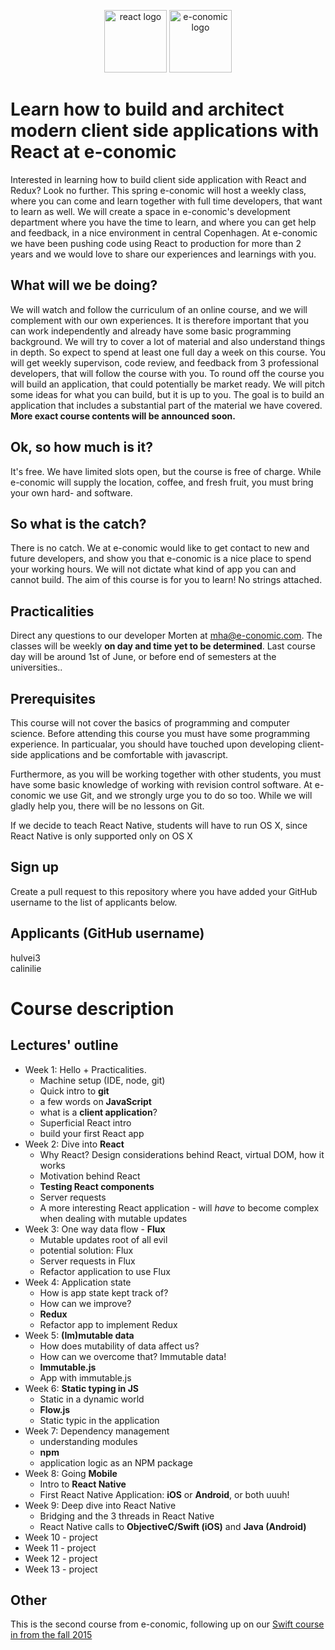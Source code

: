 <!-- ![Swift logo]() -->
<p align="center">
<img height="100" src="https://www.wagonhq.com/images/posts/react.png" alt="react logo">
<img width="100" height="100" src="http://ordrestyring.dk/wp-content/uploads/2015/05/e-conomic_ny.jpg" alt="e-conomic logo">
</p>

# Learn how to build and architect modern client side applications with React at e-conomic

Interested in learning how to build client side application with React and Redux?  Look no further. This spring e-conomic will host a weekly class, where you can come and learn together with full time developers, that want to learn as well. We will create a space in e-conomic's development department where you have the time to learn, and where you can get help and feedback, in a nice environment in central Copenhagen. At e-conomic we have been pushing code using React to production for more than 2 years and we would love to share our experiences and learnings with you.

## What will we be doing? 
We will watch and follow the curriculum of an online course, and we will complement with our own experiences. It is therefore important that you can work independently and already have some basic programming background. We will try to cover a lot of material and also understand things in depth. So expect to spend at least one full day a week on this course. You will get weekly supervison, code review, and feedback from 3 professional developers, that will follow the course with you. To round off the course you will build an application, that could potentially be market ready. We will pitch some ideas for what you can build, but it is up to you. The goal is to build an application that includes a substantial part of the material we have covered.
__More exact course contents will be announced soon.__

## Ok, so how much is it?
It's free. We have limited slots open, but the course is free of charge. While e-conomic will supply the location, coffee, and fresh fruit, you must bring your own hard- and software.

## So what is the catch?
There is no catch. We at e-conomic would like to get contact to new and future developers, and show you that e-conomic is a nice place to spend your working hours. We will not dictate what kind of app you can and cannot build. The aim of this course is for you to learn! No strings attached.

## Practicalities
Direct any questions to our developer Morten at mha@e-conomic.com. The classes will be weekly __on day and time yet to be determined__. Last course day will be around 1st of June, or before end of semesters at the universities..

## Prerequisites
This course will not cover the basics of programming and computer science. Before attending this course you must have some programming experience. In particualar, you should have touched upon developing client-side applications and be comfortable with javascript.

Furthermore, as you will be working together with other students, you must have some basic knowledge of working with revision control software. At e-conomic we use Git, and we strongly urge you to do so too. While we will gladly help you, there will be no lessons on Git.

If we decide to teach React Native, students will have to run OS X, since React Native is only supported only on OS X

## Sign up
Create a pull request to this repository where you have added your GitHub username to the list of applicants below.

## Applicants (GitHub username)
hulvei3   
calinilie

# Course description

## Lectures' outline

 * Week 1: Hello + Practicalities. 
   * Machine setup (IDE, node, git)
   * Quick intro to __git__
   * a few words on __JavaScript__
   * what is a __client application__?
   * Superficial React intro
   * build your first React app 
 * Week 2: Dive into __React__
   * Why React? Design considerations behind React, virtual DOM, how it works
   * Motivation behind React
   * __Testing React components__ 
   * Server requests
   * A more interesting React application - will _have_ to become complex when dealing with mutable updates
 * Week 3: One way data flow - __Flux__
   * Mutable updates root of all evil
   * potential solution: Flux
   * Server requests in Flux
   * Refactor application to use Flux
 * Week 4: Application state
   * How is app state kept track of?
   * How can we improve?
   * __Redux__
   * Refactor app to implement Redux
 * Week 5: __(Im)mutable data__
   * How does mutability of data affect us?
   * How can we overcome that? Immutable data!
   * __Immutable.js__
   * App with immutable.js
 * Week 6: __Static typing in JS__
   * Static in a dynamic world
   * __Flow.js__
   * Static typic in the application
 * Week 7: Dependency management
   * understanding modules
   * __npm__
   * application logic as an NPM package
 * Week 8: Going __Mobile__
   * Intro to __React Native__
   * First React Native Application: __iOS__ or __Android__, or both uuuh!
 * Week 9: Deep dive into React Native
   * Bridging and the 3 threads in React Native
   * React Native calls to __ObjectiveC/Swift (iOS)__ and __Java (Android)__
 * Week 10 - project
 * Week 11 - project
 * Week 12 - project
 * Week 13 - project

## Other
This is the second course from e-conomic, following up on our [Swift course in from the fall 2015](https://github.com/e-conomic/swift-course/)

